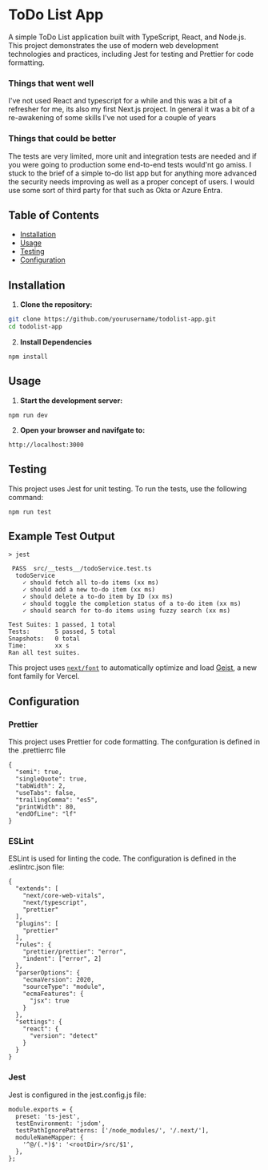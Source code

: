 # ToDo List App

A simple ToDo List application built with TypeScript, React, and Node.js. This project demonstrates the use of modern web development technologies and practices, including Jest for testing and Prettier for code formatting.

### Things that went well
I've not used React and typescript for a while and this was a bit of a refresher for me, its also my first Next.js project. In general it was a bit of a re-awakening of some skills I've not used for a couple of years

### Things that could be better
The tests are very limited, more unit and integration tests are needed and if you were going to production some end-to-end tests would'nt go amiss. I stuck to the brief of a simple to-do list app but for anything more advanced the security needs improving as well as a proper concept of users. I would use some sort of third party for that such as Okta or Azure Entra. 

## Table of Contents

- [Installation](#installation)
- [Usage](#usage)
- [Testing](#testing)
- [Configuration](#configuration)

## Installation

1. **Clone the repository:**

```sh
git clone https://github.com/yourusername/todolist-app.git
cd todolist-app
```
2. **Install Dependencies**
```
npm install
```
## Usage
1. **Start the development server:**
```
npm run dev
```
2. **Open your browser and navifgate to:**
```
http://localhost:3000
```
## Testing

This project uses Jest for unit testing. To run the tests, use the following command:
```
npm run test
```
## Example Test Output
```
> jest

 PASS  src/__tests__/todoService.test.ts
  todoService
    ✓ should fetch all to-do items (xx ms)
    ✓ should add a new to-do item (xx ms)
    ✓ should delete a to-do item by ID (xx ms)
    ✓ should toggle the completion status of a to-do item (xx ms)
    ✓ should search for to-do items using fuzzy search (xx ms)

Test Suites: 1 passed, 1 total
Tests:       5 passed, 5 total
Snapshots:   0 total
Time:        xx s
Ran all test suites.
```

This project uses [`next/font`](https://nextjs.org/docs/app/building-your-application/optimizing/fonts) to automatically optimize and load [Geist](https://vercel.com/font), a new font family for Vercel.

## Configuration

### Prettier
This project uses Prettier for code formatting. The confguration is defined in the .prettierrc file
```
{
  "semi": true,
  "singleQuote": true,
  "tabWidth": 2,
  "useTabs": false,
  "trailingComma": "es5",
  "printWidth": 80,
  "endOfLine": "lf"
}
```

### ESLint

ESLint is used for linting the code. The configuration is defined in the .eslintrc.json file:
```
{
  "extends": [
    "next/core-web-vitals",
    "next/typescript",
    "prettier"
  ],
  "plugins": [
    "prettier"
  ],
  "rules": {
    "prettier/prettier": "error",
    "indent": ["error", 2]
  },
  "parserOptions": {
    "ecmaVersion": 2020,
    "sourceType": "module",
    "ecmaFeatures": {
      "jsx": true
    }
  },
  "settings": {
    "react": {
      "version": "detect"
    }
  }
}
```

### Jest

Jest is configured in the jest.config.js file:
```
module.exports = {
  preset: 'ts-jest',
  testEnvironment: 'jsdom',
  testPathIgnorePatterns: ['/node_modules/', '/.next/'],
  moduleNameMapper: {
    '^@/(.*)$': '<rootDir>/src/$1',
  },
};
```
